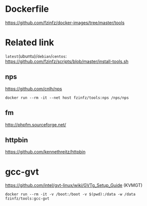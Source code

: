 # Dockerfile
https://github.com/fzinfz/docker-images/tree/master/tools

# Related link
`latest`(ubuntu)/`debian`/`centos`: https://github.com/fzinfz/scripts/blob/master/install-tools.sh  

## nps
https://github.com/cnlh/nps

	docker run --rm -it --net host fzinfz/tools:nps /nps/nps

## fm
http://phpfm.sourceforge.net/  

## httpbin
https://github.com/kennethreitz/httpbin   

# gcc-gvt
https://github.com/intel/gvt-linux/wiki/GVTg_Setup_Guide (KVMGT)

	docker run --rm -it -v /boot:/boot -v $(pwd):/data -w /data fzinfz/tools:gcc-gvt

